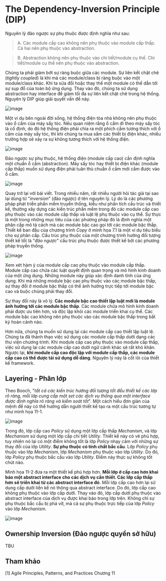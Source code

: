 # The Dependency-Inversion Principle (DIP)

Nguyên lý đảo ngược sự phụ thuộc được định nghĩa như sau:

> A. Các module cấp cao không nên phụ thuộc vào module cấp thấp. Cả hai nên phụ thuộc vào abstraction.

> B. Abstraction không nên phụ thuộc vào chi tiết/module cụ thể. Chi tiết/module cụ thể nên phụ thuộc vào abstraction.

Chúng ta phải giảm bớt sự ràng buộc giữa các module. Sự liên kết chặt chẽ (*tightly coupled*) là khi mà các module/class bị ràng buộc vào một module/class khác. Khi ta sửa đổi hoặc thay thế một module có thể dẫn tới sự sụp đổ của toàn bộ ứng dụng. Thay vào đó, chúng ta sử dụng abstraction hay interface để giảm tối đa sự liên kết chặt chẽ trong hệ thống. Nguyên lý DIP giúp giải quyết vấn đề này.

![image](https://user-images.githubusercontent.com/27339791/104143832-a4aea780-53f3-11eb-82aa-ba7ce67e7c5c.png)

Một ví dụ bên ngoài đời sống, hệ thống điện tòa nhà không nên phụ thuộc vào ổ cắm của máy sấy tóc. Nếu quan niệm rằng ổ cắm đi theo máy sấy tóc là cố định, do đó hệ thống điện phải chìa ra một phích cắm tương thích với ổ cắm của máy sấy tóc, thì khi chúng ta mua sắm các thiết bị điện khác, nhiều trường hợp sẽ xảy ra sự không tương thích với hệ thống điện.

![image](https://user-images.githubusercontent.com/27339791/104144231-ff94ce80-53f4-11eb-8920-d22beb6133cf.png)

Đảo ngược sự phụ thuộc, hệ thống điện (module cấp cao) cần định nghĩa một chuẩn ổ cắm (abstraction). Máy sấy tóc hay thiết bị điện khác (module cấp thấp) muốn sử dụng điện phải tuân thủ chuẩn ổ cắm mới cắm được vào ổ cắm.

![image](https://user-images.githubusercontent.com/27339791/104145368-500e2b00-53f9-11eb-8326-93cf06cc4bfe.png)

Quay trở lại với bài viết. Trong nhiều năm, rất nhiều người hỏi tác giả tại sao lại dùng từ "*inversion*" (đảo ngược) ở tên nguyên lý. Lý do là các phương pháp phát triển phần mềm truyền thống, kiểu như phân tích cấu trúc và thiết kế, thường xây dựng các kiến trúc phần mềm trong đó các module cấp cao phụ thuộc vào các module cấp thấp và luật lệ phụ thuộc vào cụ thể. Sự thực là một trong những mục tiêu của các phương pháp đó là định nghĩa một phân cấp mô tả cách mà các module bậc cao gọi tới các module bậc thấp. Thiết kế ban đầu của chương trình *Copy* ở minh họa 7.1 là một ví dụ tiêu biểu cho sự phân cấp. Cấu trúc phụ thuộc của một chương trình hướng đối tượng thiết kế tốt là "*đảo ngược*" cấu trúc phụ thuộc được thiết kế bởi các phương pháp truyền thống.

![image](https://user-images.githubusercontent.com/27339791/104146867-d711d200-53fe-11eb-8245-b370d72d1551.png)

Xem xét hàm ý của module cấp cao phụ thuộc vào module cấp thấp. Module cấp cao chứa các luật quyết định quan trọng và mô hình kinh doanh của một ứng dụng. Những module này giúp xác định danh tính của ứng dụng. Khi mà những module bậc cao phụ thuộc vào các module bậc thấp, sự thay đổi ở module bậc thấp có thể ảnh hưởng trực tiếp tới module bậc cao và buộc chúng phải thay đổi.

Sự thay đổi này là vô lý. **Các module bậc cao thiết lập luật mới là module ảnh hưởng tới các module bậc thấp**. Các module chứa mô hình kinh doanh phải được ưu tiên hơn, và độc lập khỏi các module triển khai cụ thể. Các module bậc cao không nên phụ thuộc vào các module bậc thấp trong bất kỳ hoàn cảnh nào.

Hơn nữa, chúng ta muốn sử dụng lại các module cấp cao thiết lập luật lệ. Chúng ta đã thành thạo việc sử dụng các module cấp thấp dưới dạng các thư viện chương trình. Khi module cấp cao phụ thuộc vào module cấp thấp, việc sử dụng lại các module cấp cao dưới ngữ cảnh khác sẽ rất khó khăn. Ngược lại, **khi module cấp cao độc lập với module cấp thấp, các module cấp cao có thể được tái sử dụng dễ dàng**. Nguyên lý này là cốt lõi của thiết kế framework.

## Layering - Phân lớp

Theo Booch, "*tất cả các kiến trúc hướng đối tượng tốt đều thiết kế các lớp rõ ràng, mỗi lớp cung cấp một set các dịch vụ thông qua một interface được định nghĩa rõ ràng và kiểm soát tốt*". Một cách hiểu đơn giản của mệnh đề này có thể hướng dẫn người thiết kế tạo ra một cấu trúc tương tự như minh họa 11-1.

![image](https://user-images.githubusercontent.com/27339791/104151106-af2a6a80-540e-11eb-87f9-03544dd28939.png)

Trong đó, lớp cấp cao *Policy* sử dụng một lớp cấp thấp *Mechanism*, và lớp *Mechanism* sử dụng một lớp cấp chi tiết *Utility*. Thiết kế này có vẻ phù hợp, tuy nhiên nó lại có một điểm không tốt là lớp *Policy* nhạy cảm với những sự thay đổi của lớp *Utility*. **Sự phụ thuộc có tính chất bắc cầu**. Lớp *Policy* phụ thuộc vào lớp *Mechanism*, lớp *Mechanism* phụ thuộc vào lớp *Utility*. Do đó, lớp *Policy* phụ thuộc bắc cầu vào lớp *Utility*. Điểm này thực sự không tốt chút nào.

Minh họa 11-2 đưa ra một thiết kế phù hợp hơn. **Mỗi lớp ở cấp cao hơn khai báo một abstract interface cho các dịch vụ cần thiết. Các lớp cấp thấp hơn sẽ triển khai từ các abstract interface đó**. Mỗi lớp cấp cao hơn lại sử dụng cấp dưới liền kề nó thông qua abstract interface. Do đó, lớp cấp cao không phụ thuộc vào lớp cấp dưới. Thay vào đó, lớp cấp dưới phụ thuộc vào abstract interface của dịch vụ được khai báo trong lớp trên. Không chỉ sự phụ thuộc bắc cầu bị phá vỡ, mà cả sự phụ thuộc trực tiếp của lớp *Policy* vào lớp *Mechanism*.

![image](https://user-images.githubusercontent.com/27339791/104152081-2f51cf80-5411-11eb-9977-61c885d067c7.png)

## Ownership Inversion (Đảo ngược quyền sở hữu)

TBU


## Tham khảo
[1] Agile Principles, Patterns, and Practices Chương 11
